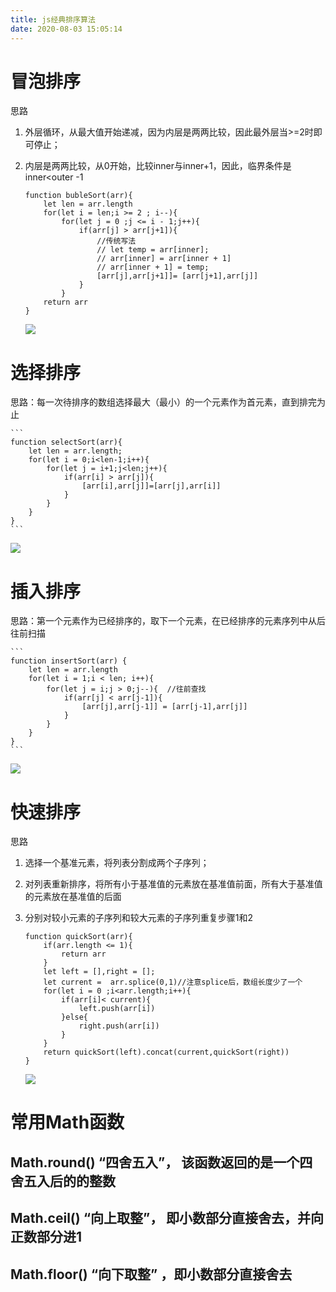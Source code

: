 ```yaml
---
title: js经典排序算法
date: 2020-08-03 15:05:14
---
```

# 冒泡排序

思路
1. 外层循环，从最大值开始递减，因为内层是两两比较，因此最外层当>=2时即可停止；
1. 内层是两两比较，从0开始，比较inner与inner+1，因此，临界条件是inner<outer -1

    ```
    function bubleSort(arr){
        let len = arr.length
        for(let i = len;i >= 2 ; i--){
            for(let j = 0 ;j <= i - 1;j++){
                if(arr[j] > arr[j+1]){
                    //传统写法
                    // let temp = arr[inner];
                    // arr[inner] = arr[inner + 1]
                    // arr[inner + 1] = temp;
                    [arr[j],arr[j+1]]= [arr[j+1],arr[j]]
                }
            }
        return arr
    }
    ```

    ![](https://note.youdao.com/yws/api/personal/file/9D56FADF8ECC4E62B007176FE7B9364B?method=download&shareKey=762262b91d9bb703f0f0b2d34eb25202)

# 选择排序

思路：每一次待排序的数组选择最大（最小）的一个元素作为首元素，直到排完为止

    ```
    function selectSort(arr){
        let len = arr.length;
        for(let i = 0;i<len-1;i++){
            for(let j = i+1;j<len;j++){
                if(arr[i] > arr[j]){
                    [arr[i],arr[j]]=[arr[j],arr[i]]
                }
            }
        }
    }
    ```
![](https://note.youdao.com/yws/api/personal/file/6575CF271AE84CDA9563368BBF6F4DC4?method=download&shareKey=9bf6a129848f1bda9ea9dd7a254862de)

# 插入排序

思路：第一个元素作为已经排序的，取下一个元素，在已经排序的元素序列中从后往前扫描

    ```
    function insertSort(arr) {
        let len = arr.length
        for(let i = 1;i < len; i++){
            for(let j = i;j > 0;j--){  //往前查找
                if(arr[j] < arr[j-1]){
                    [arr[j],arr[j-1]] = [arr[j-1],arr[j]]
                }
            }
        }
    }
    ```
![](https://note.youdao.com/yws/api/personal/file/4611597EE12E428A8D6598ABE6341D61?method=download&shareKey=3f16e37d37c88bad2a39e790db6da1ff)

# 快速排序

思路
1. 选择一个基准元素，将列表分割成两个子序列；
1. 对列表重新排序，将所有小于基准值的元素放在基准值前面，所有大于基准值的元素放在基准值的后面
1. 分别对较小元素的子序列和较大元素的子序列重复步骤1和2

    ```
    function quickSort(arr){
        if(arr.length <= 1){
            return arr
        }
        let left = [],right = [];
        let current =  arr.splice(0,1)//注意splice后，数组长度少了一个
        for(let i = 0 ;i<arr.length;i++){
            if(arr[i]< current){
                left.push(arr[i])
            }else{
                right.push(arr[i])
            }
        }
        return quickSort(left).concat(current,quickSort(right))
    }
    ```

     ![](https://note.youdao.com/yws/api/personal/file/D10E41DC761D4999B09C575F29A37362?method=download&shareKey=6a30ffd45a6debf0d5a82c6bd4d54478)

# 常用Math函数
## Math.round()  “四舍五入”， 该函数返回的是一个四舍五入后的的整数
## Math.ceil()  “向上取整”， 即小数部分直接舍去，并向正数部分进1
## Math.floor()  “向下取整” ，即小数部分直接舍去